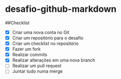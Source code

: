 # desafio-github-markdown
##Checklist
- [x] Criar uma nova conta no Git
- [x] Criar um repositório para o desafio
- [x] Criar um checklist no repositório
- [x] Fazer um fork
- [x] Realizar commits
- [x] Realizar alterações em uma nova branch
- [ ] Realizar um pull request
- [ ] Juntar tudo numa merge
